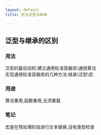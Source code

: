 ```yaml
---
layout: default
title: 宏与泛型与继承

---
```


## 泛型与继承的区别

### 用法
泛型的最初动机:建立通用标准容器库\通用算法  
实现通用标准容器库的几种方法:继承\泛型\宏
### 用途
算法重用,函数重用,无须重载  

### 笔记
宏是在预处理阶段进行文本替换,没有类型检查